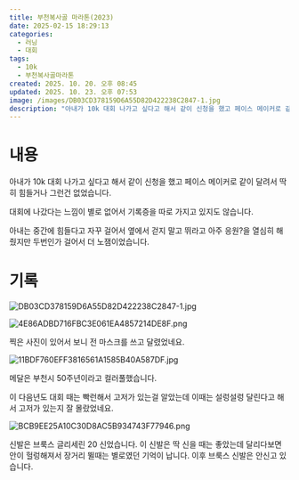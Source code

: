 ```yaml
---
title: 부천복사골 마라톤(2023)
date: 2025-02-15 18:29:13
categories:
  - 러닝
  - 대회
tags:
  - 10k
  - 부천복사골마라톤
created: 2025. 10. 20. 오후 08:45
updated: 2025. 10. 23. 오후 07:53
image: /images/DB03CD378159D6A55D82D422238C2847-1.jpg
description: "아내가 10k 대회 나가고 싶다고 해서 같이 신청을 했고 페이스 메이커로 같이 달려서 딱히 힘들거나 그런건 없었습니다. 대회에 나갔다는 느낌이 별로 없어서 기록증을 따로 가지고 있지도 않습니다. 아내는 중간에 힘들다고 자꾸 걸어서 옆에서 걷지 말고 뛰라고 아주 응원?을 열심히 해줬지만 "
---
```


# 내용

아내가 10k 대회 나가고 싶다고 해서 같이 신청을 했고 페이스 메이커로 같이 달려서 딱히 힘들거나 그런건 없었습니다.

대회에 나갔다는 느낌이 별로 없어서 기록증을 따로 가지고 있지도 않습니다.

아내는 중간에 힘들다고 자꾸 걸어서 옆에서 걷지 말고 뛰라고 아주 응원?을 열심히 해줬지만 두번인가 걸어서 더 노잼이었습니다.

# 기록

![DB03CD378159D6A55D82D422238C2847-1.jpg](/images/DB03CD378159D6A55D82D422238C2847-1.jpg)

![4E86ADBD716FBC3E061EA4857214DE8F.png](/images/4E86ADBD716FBC3E061EA4857214DE8F.png)

찍은 사진이 있어서 보니 전 마스크를 쓰고 달렸었네요.

![11BDF760EFF3816561A1585B40A587DF.jpg](/images/11BDF760EFF3816561A1585B40A587DF.jpg)

메달은 부천시 50주년이라고 컬러풀했습니다.

이 다음년도 대회 때는 빡런해서 고저가 있는걸 알았는데 이때는 설렁설렁 달린다고 해서 고저가 있는지 잘 몰랐었네요.

![BCB9EE25A10C30D8AC5B934743F77946.png](/images/BCB9EE25A10C30D8AC5B934743F77946.png)

신발은 브룩스 글리세린 20 신었습니다. 이 신발은 딱 신을 때는 좋았는데 달리다보면 안이 헐렁해져서 장거리 뛸때는 별로였던 기억이 납니다. 이후 브룩스 신발은 안신고 있습니다.
